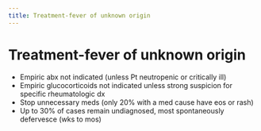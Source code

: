 ```yaml
---
title: Treatment-fever of unknown origin
---
```

# Treatment-fever of unknown origin

* Empiric abx not indicated (unless Pt neutropenic or critically ill)
* Empiric glucocorticoids not indicated unless strong suspicion for specific rheumatologic dx
* Stop unnecessary meds (only 20% with a med cause have eos or rash)
* Up to 30% of cases remain undiagnosed, most spontaneously defervesce (wks to mos)
